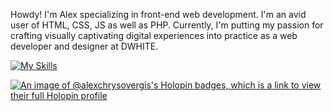 Howdy! I'm Alex specializing in front-end web development. I'm an avid user of HTML, CSS, JS as well as PHP. Currently, I'm putting my passion for crafting visually captivating digital experiences into practice as a web developer and designer at DWHITE.

[![My Skills](https://skillicons.dev/icons?i=wordpress,html,css,js,php,sass,bootstrap,tailwind,arch)](https://skillicons.dev)

[![An image of @alexchrysovergis's Holopin badges, which is a link to view their full Holopin profile](https://holopin.me/alexchrysovergis)](https://holopin.io/@alexchrysovergis)
